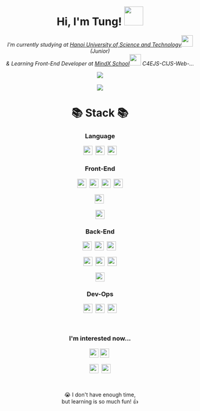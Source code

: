 <h1 align="center"> Hi, I'm Tung! <img src="https://media.giphy.com/media/mGcNjsfWAjY5AEZNw6/giphy.gif" width="50"></h1>

<p align="center">
  <em>I'm currently studying at <a href="https://soict.hust.edu.vn/gioi-thieu">Hanoi University of Science and Technology</a><img src="https://media.giphy.com/media/fYSnHlufseco8Fh93Z/giphy.gif" width="30"> (Junior)
  </br>& Learning Front-End Developer at <a href="https://mindx.edu.vn/">MindX School</a><img src="https://media.giphy.com/media/WUlplcMpOCEmTGBtBW/giphy.gif" width="30"> C4EJS-CIJS-Web-...
  </em>
</p>

<p align="center">
  <img src="https://github-readme-stats.vercel.app/api?username=sptungG&&show_icons=true&title_color=00adb5&icon_color=00adb5&text_color=eeeeee&bg_color=151515&count_private=true" />
  <br/><br/>
  <img src="https://hits.seeyoufarm.com/api/count/incr/badge.svg?url=https%3A%2F%2Fgithub.com%2FsptungG&count_bg=%2379C83D&title_bg=%23555555&icon=github.svg&icon_color=%23E7E7E7&title=visits%F0%9F%91%8B&edge_flat=false"/>
</p>


<h1 align="center">📚 Stack 📚</h1>

<h3 align="center">Language</h3>

<p align="center">
  <img src="https://img.shields.io/badge/Javascript-323330?style=flat-square&logo=JavaScript&logoColor=f0db4f" height="24" />&nbsp
<!--   <img src="https://img.shields.io/badge/TypeScript-3178c6?style=flat-square&logo=TypeScript&logoColor=ebebeb" height="24" />&nbsp  -->
  <img src="https://img.shields.io/badge/Java-306998?style=flat-square&logo=Java&logoColor=ebebeb" height="24" />&nbsp
  <img src="https://img.shields.io/badge/C++-ebebeb?style=flat-square&logo=c%2B%2B&logoColor=608cc1" height="24" />
</p>


<h3 align="center">Front-End</h3>

<p align="center">
  <img src="https://img.shields.io/badge/HTML5-f06529?style=flat-square&logo=HTML5&logoColor=ebebeb" height="24" />&nbsp
  <img src="https://img.shields.io/badge/CSS3-1572b6?style=flat-square&logo=CSS3&logoColor=ebebeb" height="24" />&nbsp
  <img src="https://img.shields.io/badge/Sass-cc6699?style=flat-square&logo=Sass&logoColor=ebebeb" height="24" />&nbsp
  <img src="https://img.shields.io/badge/Pug-a86454?style=flat-square&logo=Pug&logoColor=ebebeb" height="24" /> 
</p>

<p align="center">
  <img src="https://img.shields.io/badge/Gulp-cf4647?style=flat-square&logo=Gulp&logoColor=ebebeb" height="24" />&nbsp 
<!--   <img src="https://img.shields.io/badge/Webpack-1d78c1?style=flat-square&logo=Webpack&logoColor=ebebeb" height="24" />&nbsp  -->
<!--   <img src="https://img.shields.io/badge/Babel-f7d100?style=flat-square&logo=Babel&logoColor=black" height="24" /> -->
</p>

<p align="center">
  <img src="https://img.shields.io/badge/React-61abcb?style=flat-square&logo=React&logoColor=ebebeb" height="24" />
</p>
  
<h3 align="center">Back-End</h3>

<p align="center">
  <img src="https://img.shields.io/badge/Node.js-339933?style=flat-square&logo=Node.js&logoColor=ebebeb" height="24" />&nbsp
  <img src="https://img.shields.io/badge/Spring-6DB33F?style=flat-square&logo=Spring&logoColor=ebebeb" height="24" />&nbsp
  <img src="https://img.shields.io/badge/SpringBoot-6DB33F?style=flat-square&logo=SpringBoot&logoColor=ebebeb" height="24" />&nbsp
<!--   <img src="https://img.shields.io/badge/Express-323330?style=flat-square&logo=Express&logoColor=ebebeb" height="24" />&nbsp -->
<!--   <img src="https://img.shields.io/badge/Socket.io-010101?style=flat-square&logo=Socket.io&logoColor=ebebeb" height="24" />  -->
</p>

<p align="center">
<!--   <img src="https://img.shields.io/badge/Flask-232323?style=flat-square&logo=Flask&logoColor=ebebeb" height="24" />&nbsp -->
<!--   <img src="https://img.shields.io/badge/Django-092E20?style=flat-square&logo=Django&logoColor=ebebeb" height="24" /> -->
</p>

<p align="center">
  <img src="https://img.shields.io/badge/MySQL-4479a1?style=flat-square&logo=MySQL&logoColor=ebebeb" height="24" />&nbsp
  <img src="https://img.shields.io/badge/MicrosoftSQLserver-CC2927?style=flat-square&logo=microsoftsqlserver&logoColor=ebebeb" height="24" />&nbsp
  <img src="https://img.shields.io/badge/MongoDB-47A248?style=flat-square&logo=MongoDB&logoColor=ebebeb" height="24" />
</p>

<p align="center">
  <img src="https://img.shields.io/badge/Firebase-049ae6?style=flat-square&logo=Firebase&logoColor=ffca28" height="24" />
</p>

<h3 align="center">Dev-Ops</h3>

<p align="center">
  <img src="https://img.shields.io/badge/AWS-232f3e?style=flat-square&logo=Amazon%20AWS&logoColor=ebebeb" height="24" />&nbsp
  <img src="https://img.shields.io/badge/Visual%20Studio%20Code-007ACC?style=flat-square&logo=visualstudiocode&logoColor=ebebeb" height="24" />&nbsp
  <img src="https://img.shields.io/badge/Heroku-430098?style=flat-square&logo=Heroku&logoColor=ebebeb" height="24" />
</p>

<br />

<h3 align="center">I'm interested now...</h3>

<p align="center">
<!--   <img src="https://img.shields.io/badge/Redux-764abc?style=flat-square&logo=Redux&logoColor=ebebeb" height="24" />&nbsp -->
<!--   <img src="https://img.shields.io/badge/Next.js-black?style=flat-square&logo=Next.js&logoColor=ebebeb" height="24" />&nbsp -->
  <img src="https://img.shields.io/badge/React-61abcb?style=flat-square&logo=React&logoColor=ebebeb" height="24" />
  <img src="https://img.shields.io/badge/Spring-339933?style=flat-square&logo=Spring&logoColor=ebebeb" height="24" />&nbsp
</p>

<p align="center">
<!--   <img src="https://img.shields.io/badge/Nest.js-e02342?style=flat-square&logo=NestJS&logoColor=ebebeb" height="24" /> -->
<!--   <img src="https://img.shields.io/badge/React Native-61abcb?style=flat-square&logo=React&logoColor=ebebeb" height="24" /> -->
</p>

<p align="center">
  <img src="https://img.shields.io/badge/Tailwind CSS-38b2ac?style=flat-square&logo=Tailwind%20CSS&logoColor=ebebeb" height="24" />&nbsp
  <img src="https://img.shields.io/badge/Bootstrap-7952b3?style=flat-square&logo=Bootstrap&logoColor=ebebeb" height="24" />
</p>

<p align="center">
<!--   <img src="https://img.shields.io/badge/GraphQL-e10098?style=flat-square&logo=GraphQL&logoColor=ebebeb" height="24" />&nbsp -->
<!--   <img src="https://img.shields.io/badge/Apollo-311c87?style=flat-square&logo=Apollo%20GraphQL&logoColor=ebebeb" height="24" /> -->
</p>

<br />

<p align="center">
  😭 I don't have enough time,
  <br />
  but learning is so much fun! 👍
</p>

<br />



